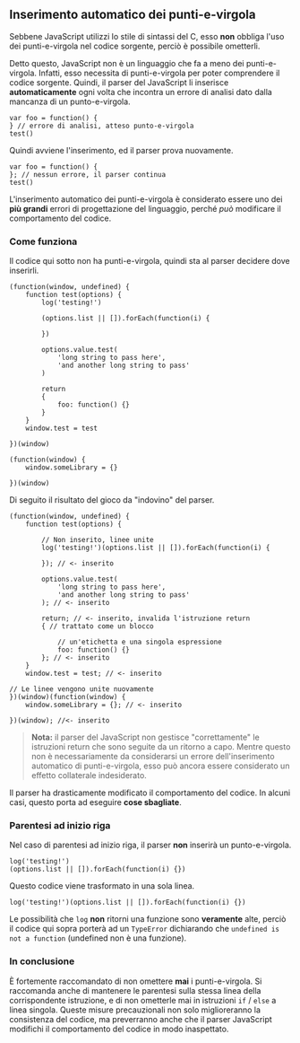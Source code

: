 ## Inserimento automatico dei punti-e-virgola

Sebbene JavaScript utilizzi lo stile di sintassi del C, esso **non**
obbliga l'uso dei punti-e-virgola nel codice sorgente, perciò è possibile
ometterli.

Detto questo, JavaScript non è un linguaggio che fa a meno dei punti-e-virgola.
Infatti, esso necessita di punti-e-virgola per poter comprendere il codice
sorgente. Quindi, il parser del JavaScript li inserisce **automaticamente**
ogni volta che incontra un errore di analisi dato dalla mancanza di un
punto-e-virgola.

    var foo = function() {
    } // errore di analisi, atteso punto-e-virgola
    test()

Quindi avviene l'inserimento, ed il parser prova nuovamente.

    var foo = function() {
    }; // nessun errore, il parser continua
    test()

L'inserimento automatico dei punti-e-virgola è considerato essere uno dei
**più grandi** errori di progettazione del linguaggio, perché *può*
modificare il comportamento del codice.

### Come funziona

Il codice qui sotto non ha punti-e-virgola, quindi sta al parser decidere dove
inserirli.

    (function(window, undefined) {
        function test(options) {
            log('testing!')

            (options.list || []).forEach(function(i) {

            })

            options.value.test(
                'long string to pass here',
                'and another long string to pass'
            )

            return
            {
                foo: function() {}
            }
        }
        window.test = test

    })(window)

    (function(window) {
        window.someLibrary = {}

    })(window)

Di seguito il risultato del gioco da "indovino" del parser.

    (function(window, undefined) {
        function test(options) {

            // Non inserito, linee unite
            log('testing!')(options.list || []).forEach(function(i) {

            }); // <- inserito

            options.value.test(
                'long string to pass here',
                'and another long string to pass'
            ); // <- inserito

            return; // <- inserito, invalida l'istruzione return
            { // trattato come un blocco

                // un'etichetta e una singola espressione
                foo: function() {}
            }; // <- inserito
        }
        window.test = test; // <- inserito

    // Le linee vengono unite nuovamente
    })(window)(function(window) {
        window.someLibrary = {}; // <- inserito

    })(window); //<- inserito

> **Nota:** il parser del JavaScript non gestisce "correttamente" le istruzioni
> return che sono seguite da un ritorno a capo. Mentre questo non è necessariamente
> da considerarsi un errore dell'inserimento automatico di punti-e-virgola, esso
> può ancora essere considerato un effetto collaterale indesiderato.

Il parser ha drasticamente modificato il comportamento del codice. In alcuni casi,
questo porta ad eseguire **cose sbagliate**.

### Parentesi ad inizio riga

Nel caso di parentesi ad inizio riga, il parser **non** inserirà un punto-e-virgola.

    log('testing!')
    (options.list || []).forEach(function(i) {})

Questo codice viene trasformato in una sola linea.

    log('testing!')(options.list || []).forEach(function(i) {})

Le possibilità che `log` **non** ritorni una funzione sono **veramente** alte,
perciò il codice qui sopra porterà ad un `TypeError` dichiarando che
`undefined is not a function` (undefined non è una funzione).

### In conclusione

&Egrave; fortemente raccomandato di non omettere **mai** i punti-e-virgola.
Si raccomanda anche di mantenere le parentesi sulla stessa linea della
corrispondente istruzione, e di non ometterle mai in istruzioni `if` / `else`
a linea singola. Queste misure precauzionali non solo miglioreranno la
consistenza del codice, ma preverranno anche che il parser JavaScript
modifichi il comportamento del codice in modo inaspettato.

